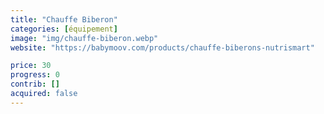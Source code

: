 ```yaml
---
title: "Chauffe Biberon"
categories: [équipement]
image: "img/chauffe-biberon.webp"
website: "https://babymoov.com/products/chauffe-biberons-nutrismart"

price: 30
progress: 0
contrib: []
acquired: false
--- 
```

